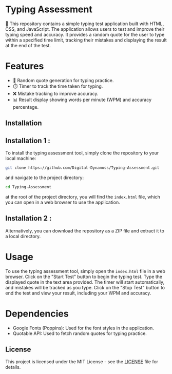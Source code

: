 # Typing Assessment

🚀 This repository contains a simple typing test application built with HTML, CSS, and JavaScript. The application allows users to test and improve their typing speed and accuracy. It provides a random quote for the user to type within a specified time limit, tracking their mistakes and displaying the result at the end of the test.

# Features

- 📝 Random quote generation for typing practice.
- ⏱️ Timer to track the time taken for typing.
- ❌ Mistake tracking to improve accuracy.
- 📊 Result display showing words per minute (WPM) and accuracy percentage.

## Installation

## Installation 1 :

To install the typing assessment tool, simply clone the repository to your local machine:
```bash
git clone https://github.com/Digital-Dynamoss/Typing-Assessment.git
```
and navigate to the project directory:
```bash
cd Typing-Assessment
```
at the root of the project directory, you will find the `index.html` file, which you can open in a web browser to use the application.

## Installation 2 :

Alternatively, you can download the repository as a ZIP file and extract it to a local directory.

# Usage

To use the typing assessment tool, simply open the `index.html` file in a web browser. Click on the "Start Test" button to begin the typing test. Type the displayed quote in the text area provided. The timer will start automatically, and mistakes will be tracked as you type. Click on the "Stop Test" button to end the test and view your result, including your WPM and accuracy.

# Dependencies

- Google Fonts (Poppins): Used for the font styles in the application.
- Quotable API: Used to fetch random quotes for typing practice.

## License

This project is licensed under the MIT License - see the [LICENSE](LICENSE) file for details.